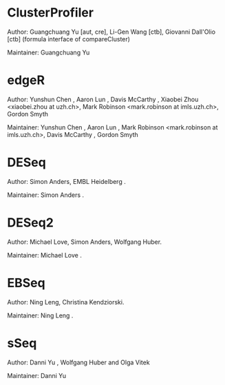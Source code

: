 # ClusterProfiler
Author: Guangchuang Yu [aut, cre], Li-Gen Wang [ctb], Giovanni Dall'Olio [ctb] (formula interface of compareCluster)

Maintainer: Guangchuang Yu <guangchuangyu at gmail.com>

# edgeR
Author: Yunshun Chen <yuchen at wehi.edu.au>, Aaron Lun <alun at wehi.edu.au>, Davis McCarthy <dmccarthy at wehi.edu.au>, Xiaobei Zhou <xiaobei.zhou at uzh.ch>, Mark Robinson <mark.robinson at imls.uzh.ch>, Gordon Smyth <smyth at wehi.edu.au>

Maintainer: Yunshun Chen <yuchen at wehi.edu.au>, Aaron Lun <alun at wehi.edu.au>, Mark Robinson <mark.robinson at imls.uzh.ch>, Davis McCarthy <dmccarthy at wehi.edu.au>, Gordon Smyth <smyth at wehi.edu.au>

# DESeq
Author: Simon Anders, EMBL Heidelberg <sanders at fs.tum.de>.

Maintainer: Simon Anders <sanders at fs.tum.de>.


# DESeq2
Author: Michael Love, Simon Anders, Wolfgang Huber.

Maintainer: Michael Love <michaelisaiahlove at gmail.com>.


# EBSeq
Author: Ning Leng, Christina Kendziorski.

Maintainer: Ning Leng <lengning1 at gmail.com>.

# sSeq
Author: Danni Yu <dyu at purdue.edu>, Wolfgang Huber <whuber at embl.de> and Olga Vitek <ovitek at purdue.edu>

Maintainer: Danni Yu <dyu at purdue.edu>